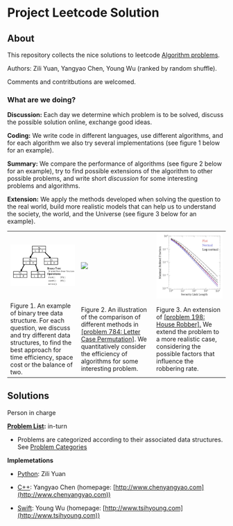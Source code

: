 # Project Leetcode Solution

## About

This repository collects the nice solutions to leetcode [Algorithm problems](https://leetcode.com/problemset/algorithms/).

Authors: Zili Yuan, Yangyao Chen, Young Wu (ranked by random shuffle).

Comments and contritbutions are welcomed.

### What are we doing?

**Discussion:** Each day we determine which problem is to be solved, discuss the possible solution online, exchange good ideas.

**Coding:** We write code in different languages, use different algorithms, and for each algorithm we also try several implementations (see figure 1 below for an example).

**Summary:** We compare the performance of algorithms (see figure 2 below for an example), try to find possible extensions of the algorithm to other possible problems, and write short *discussion* for some interesting problems and algorithms.

**Extension:** We apply the methods developed when solving the question to the real world, build more realistic models that can help us to understand the society, the world, and the Universe (see figure 3 below for an example).

<table><tr><td width="250"><img src="problems/attached/categories/bitree.jpg" width="250"></td><td width="250"><img src="problems/attached/problem784/time.png" width="250"></td><td width="250"><img src="problems/attached/problem198/distribute.jpg" width="250"></td></tr><tr><td>Figure 1. An example of binary tree data structure. For each question, we discuss and try different data structures, to find the best approach for time efficiency, space cost or the balance of two.</td><td>Figure 2. An illustration of the comparison of different methods in <a href="problems/problem784.md">[problem 784: Letter Case Permutation]</a>. We quantitatively consider  the efficiency of algorithms for some interesting problem.</td><td>Figure 3. An extension of <a href="problems/problem198.md">[problem 198: House Robber].</a> We extend the problem to a more realistic case, considering the possible factors that influence the robbering rate.</td></tr></table>

## Solutions

Person in charge

**[Problem List](problems/README.md):** in-turn

* Problems are categorized according to their associated data structures. See [Problem Categories](problems/categories.md)

**Implemetations**

* [Python](python): Zili Yuan  

* [C++](cpp): Yangyao Chen (homepage: [http://www.chenyangyao.com](http://www.chenyangyao.com))

* [Swift](swift): Young Wu (homepage: [http://www.tsihyoung.com](http://www.tsihyoung.com))
